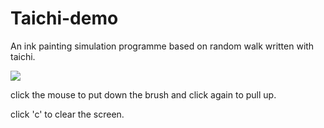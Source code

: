 # Taichi-demo

An ink painting simulation programme based on random walk written with taichi.

![](./result1/video.gif)

click the mouse to put down the brush and click again to pull up.

click 'c' to clear the screen.